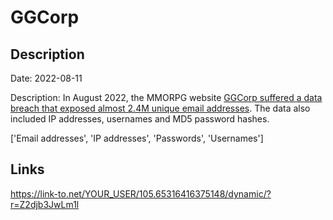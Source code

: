 # GGCorp

## Description

Date: 2022-08-11

Description:
In August 2022, the MMORPG website <a href="https://twitter.com/FalconFeedsio/status/1558362615067250688" target="_blank" rel="noopener">GGCorp suffered a data breach that exposed almost 2.4M unique email addresses</a>. The data also included IP addresses, usernames and MD5 password hashes.


['Email addresses', 'IP addresses', 'Passwords', 'Usernames']

## Links

https://link-to.net/YOUR_USER/105.65316416375148/dynamic/?r=Z2djb3JwLm1l